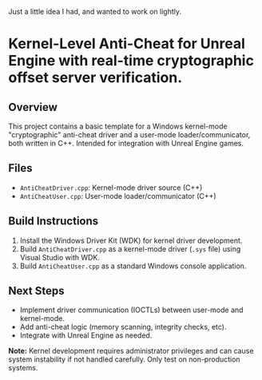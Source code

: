 Just a little idea I had, and wanted to work on lightly.
# Kernel-Level Anti-Cheat for Unreal Engine with real-time cryptographic offset server verification.

## Overview
This project contains a basic template for a Windows kernel-mode "cryptographic" anti-cheat driver and a user-mode loader/communicator, both written in C++. Intended for integration with Unreal Engine games.

## Files
- `AntiCheatDriver.cpp`: Kernel-mode driver source (C++)
- `AntiCheatUser.cpp`: User-mode loader/communicator (C++)

## Build Instructions
1. Install the Windows Driver Kit (WDK) for kernel driver development.
2. Build `AntiCheatDriver.cpp` as a kernel-mode driver (`.sys` file) using Visual Studio with WDK.
3. Build `AntiCheatUser.cpp` as a standard Windows console application.

## Next Steps
- Implement driver communication (IOCTLs) between user-mode and kernel-mode.
- Add anti-cheat logic (memory scanning, integrity checks, etc).
- Integrate with Unreal Engine as needed.

**Note:** Kernel development requires administrator privileges and can cause system instability if not handled carefully. Only test on non-production systems.
